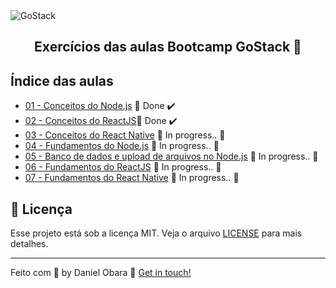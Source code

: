 <img alt="GoStack" src="https://storage.googleapis.com/golden-wind/bootcamp-gostack/header-desafios.png" />

<h2 align="center">
  Exercícios das aulas Bootcamp GoStack 🚀
</h2>

## Índice das aulas

- [01 - Conceitos do Node.js](https://github.com/DanielObara/bootcamp-gostack-11/tree/master/nivel-1/aula-1-conceitos-node) 🚀 Done :heavy_check_mark:
- [02 - Conceitos do ReactJS](https://github.com/DanielObara/bootcamp-gostack-11/tree/master/nivel-1/aula-2-frontend-react)🚀 Done :heavy_check_mark:
- [03 - Conceitos do React Native]() :construction: In progress.. :construction:
- [04 - Fundamentos do Node.js]() :construction: In progress.. :construction:
- [05 - Banco de dados e upload de arquivos no Node.js]() :construction: In progress.. :construction:
- [06 - Fundamentos do ReactJS]() :construction: In progress.. :construction:
- [07 - Fundamentos do React Native]() :construction: In progress.. :construction:

## :memo: Licença

Esse projeto está sob a licença MIT. Veja o arquivo [LICENSE](LICENSE) para mais detalhes.

---

Feito com 💜 by Daniel Obara :wave: [Get in touch!](https://www.linkedin.com/in/danielobara/)
